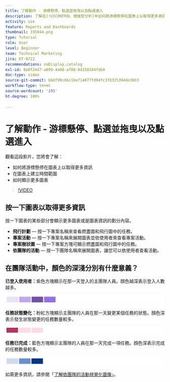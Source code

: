 ```yaml
---
title: 了解動作 - 游標懸停、點選並拖曳以及點選進入
description: 了解在[!UICONTROL 增強型分析]中如何將游標懸停在圖表上以取得更多資訊、在圖表上建立時間範圍以及顯示更多圖表。
activity: use
feature: Reports and Dashboards
thumbnail: 335044.png
type: Tutorial
role: User
level: Beginner
team: Technical Marketing
jira: KT-8722
recommendations: noDisplay,catalog
exl-id: 8e0f24d7-a099-4a08-af08-8d150104fdb9
doc-type: video
source-git-commit: bbdf99c6bc1be714077fd94fc3f8325394de36b3
workflow-type: tm+mt
source-wordcount: '295'
ht-degree: 100%

---
```


# 了解動作 - 游標懸停、點選並拖曳以及點選進入

觀看這段影片，您將會了解：

* 如何將游標懸停在圖表上以取得更多資訊
* 在圖表上建立時間範圍
* 如何顯示更多圖表

>[!VIDEO](https://video.tv.adobe.com/v/3438576/?quality=12&learn=on&enablevpops=1&captions=chi_hant)

## 按一下圖表以取得更多資訊

按一下圖表的某些部分會顯示更多圖表或是圖表資訊的劃分內容。

* **飛行計劃** — 按一下專案名稱來查看燃盡圖和飛行圖中的任務。
* **專案活動** — 按一下專案名稱來展開圖表並依使用者來查看專案活動。
* **專案樹狀圖** — 按一下專案方塊可顯示燃盡圖和飛行圖中的任務。
* **依團隊的活動** — 按一下團隊名稱來展開圖表，讓您可以依使用者查看活動。

## 在團隊活動中，顏色的深淺分別有什麼意義？

**已登入使用者：**&#x200B;紫色方塊顯示在那一天登入的主團隊人員。顏色越深表示登入人數越多。

![影像顯示紫色色調方塊](assets/purple-shaded-boxes.png)

**任務狀態變化：**&#x200B;粉紅方塊顯示主團隊的人員在那一天變更某個任務的狀態。顏色深表示發生狀態變更的任務數量較多。

![影像顯示粉紅色調方塊](assets/pink-shaded-boxes.png)

**任務已完成：**&#x200B;藍色方塊顯示主團隊的人員在那一天完成一項任務。顏色深表示完成的任務數量較多。

![影像顯示藍色色調方塊](assets/blue-shaded-boxes.png)

如需更多資訊，請參閱「[了解依團隊的活動視覺化圖像](https://experienceleague.adobe.com/docs/workfront/using/reporting/enhanced-analytics/activity-by-team-overview.html?lang=zh-Hant)」。

